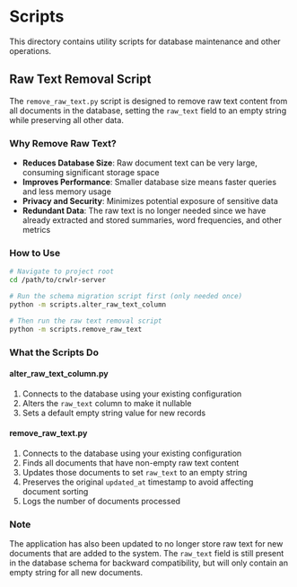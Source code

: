 # Scripts

This directory contains utility scripts for database maintenance and other operations.

## Raw Text Removal Script

The `remove_raw_text.py` script is designed to remove raw text content from all documents in the database, setting the `raw_text` field to an empty string while preserving all other data.

### Why Remove Raw Text?

- **Reduces Database Size**: Raw document text can be very large, consuming significant storage space
- **Improves Performance**: Smaller database size means faster queries and less memory usage
- **Privacy and Security**: Minimizes potential exposure of sensitive data
- **Redundant Data**: The raw text is no longer needed since we have already extracted and stored summaries, word frequencies, and other metrics

### How to Use

```bash
# Navigate to project root
cd /path/to/crwlr-server

# Run the schema migration script first (only needed once)
python -m scripts.alter_raw_text_column

# Then run the raw text removal script
python -m scripts.remove_raw_text
```

### What the Scripts Do

#### alter_raw_text_column.py

1. Connects to the database using your existing configuration
2. Alters the `raw_text` column to make it nullable
3. Sets a default empty string value for new records

#### remove_raw_text.py

1. Connects to the database using your existing configuration
2. Finds all documents that have non-empty raw text content
3. Updates those documents to set `raw_text` to an empty string
4. Preserves the original `updated_at` timestamp to avoid affecting document sorting
5. Logs the number of documents processed

### Note

The application has also been updated to no longer store raw text for new documents that are added to the system. The `raw_text` field is still present in the database schema for backward compatibility, but will only contain an empty string for all new documents.
